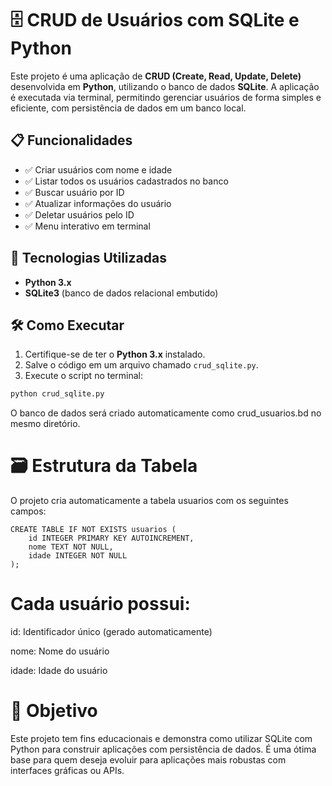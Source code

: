 # 🗄️ CRUD de Usuários com SQLite e Python

Este projeto é uma aplicação de **CRUD (Create, Read, Update, Delete)** desenvolvida em **Python**, utilizando o banco de dados **SQLite**. A aplicação é executada via terminal, permitindo gerenciar usuários de forma simples e eficiente, com persistência de dados em um banco local.

## 📋 Funcionalidades

- ✅ Criar usuários com nome e idade  
- ✅ Listar todos os usuários cadastrados no banco  
- ✅ Buscar usuário por ID  
- ✅ Atualizar informações do usuário  
- ✅ Deletar usuários pelo ID  
- ✅ Menu interativo em terminal

## 🧰 Tecnologias Utilizadas

- **Python 3.x**
- **SQLite3** (banco de dados relacional embutido)

## 🛠️ Como Executar

1. Certifique-se de ter o **Python 3.x** instalado.
2. Salve o código em um arquivo chamado `crud_sqlite.py`.
3. Execute o script no terminal:

```bash
python crud_sqlite.py 
```
O banco de dados será criado automaticamente como crud_usuarios.bd no mesmo diretório.

# 🗃️ Estrutura da Tabela
O projeto cria automaticamente a tabela usuarios com os seguintes campos:
```
CREATE TABLE IF NOT EXISTS usuarios (
    id INTEGER PRIMARY KEY AUTOINCREMENT,
    nome TEXT NOT NULL,
    idade INTEGER NOT NULL
);
```
# Cada usuário possui:

id: Identificador único (gerado automaticamente)

nome: Nome do usuário

idade: Idade do usuário

# 🎯 Objetivo
Este projeto tem fins educacionais e demonstra como utilizar SQLite com Python para construir aplicações com persistência de dados. É uma ótima base para quem deseja evoluir para aplicações mais robustas com interfaces gráficas ou APIs.
